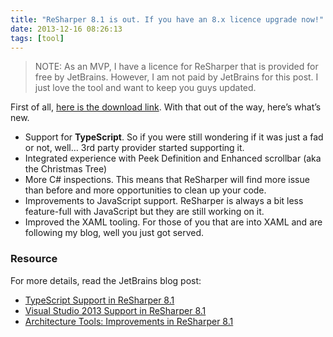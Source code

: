```yaml
---
title: "ReSharper 8.1 is out. If you have an 8.x licence upgrade now!"
date: 2013-12-16 08:26:13
tags: [tool]
---
```


> NOTE: As an MVP, I have a licence for ReSharper that is provided for free by JetBrains. However, I am not paid by JetBrains for this post. I just love the tool and want to keep you guys updated. 

First of all, [here is the download link](http://www.jetbrains.com/resharper/download/index.html). With that out of the way, here’s what’s new.

*   Support for **TypeScript**. So if you were still wondering if it was just a fad or not, well… 3rd party provider started supporting it.  <li>Integrated experience with Peek Definition and Enhanced scrollbar (aka the Christmas Tree)  <li>More C# inspections. This means that ReSharper will find more issue than before and more opportunities to clean up your code.  <li>Improvements to JavaScript support. ReSharper is always a bit less feature-full with JavaScript but they are still working on it.  <li>Improved the XAML tooling. For those of you that are into XAML and are following my blog, well you just got served. 

### Resource

For more details, read the JetBrains blog post: 

*   [TypeScript Support in ReSharper 8.1](http://blogs.jetbrains.com/dotnet/2013/10/typescript-support-resharper-81/)  <li>[Visual Studio 2013 Support in ReSharper 8.1](http://blogs.jetbrains.com/dotnet/2013/11/visual-studio-2013-support-resharper-81/)  <li>[Architecture Tools: Improvements in ReSharper 8.1](http://blogs.jetbrains.com/dotnet/2013/10/architecture-tools-improvements-resharper-81/)
